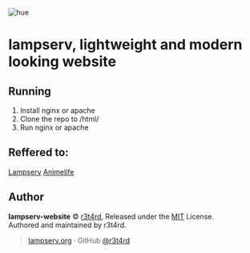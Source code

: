 ![hue](https://wooh.pw/a/cjqpre.png)
# lampserv, lightweight and modern looking website

## Running
1. Install nginx or apache
2. Clone the repo to /html/
3. Run nginx or apache

## Reffered to:
[Lampserv](https://vk.com/lampserv.org)
[Animelife](http://animelife.org)

## Author
**lampserv-website** © [r3t4rd](https://github.com/r3t4rd), Released under the [MIT](https://github.com/r3t4rd/lampserv-website/blob/master/LICENSE) License.<br>
Authored and maintained by r3t4rd.

> [lampserv.org](https://lampserv.org) · GitHub [@r3t4rd](https://github.com/r3t4rd)
